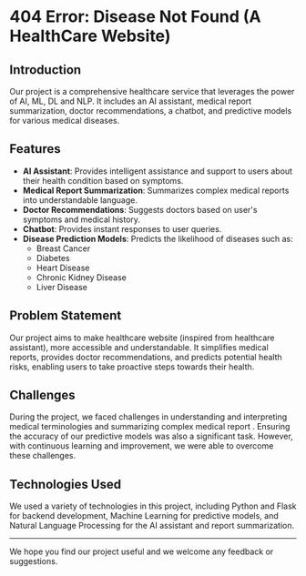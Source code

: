# 404 Error: Disease Not Found (A HealthCare Website)

## Introduction 

Our project is a comprehensive healthcare service that leverages the power of AI, ML, DL and NLP. It includes an AI assistant, medical report summarization, doctor recommendations, a chatbot, and predictive models for various medical diseases.

## Features

- **AI Assistant**: Provides intelligent assistance and support to users about their health condition based on symptoms.
- **Medical Report Summarization**: Summarizes complex medical reports into understandable language.
- **Doctor Recommendations**: Suggests doctors based on user's symptoms and medical history.
- **Chatbot**: Provides instant responses to user queries.
- **Disease Prediction Models**: Predicts the likelihood of diseases such as:
  - Breast Cancer
  - Diabetes
  - Heart Disease
  - Chronic Kidney Disease
  - Liver Disease

## Problem Statement

Our project aims to make healthcare website (inspired from healthcare assistant), more accessible and understandable. It simplifies medical reports, provides doctor recommendations, and predicts potential health risks, enabling users to take proactive steps towards their health.

## Challenges

During the project, we faced challenges in understanding and interpreting medical terminologies and summarizing complex medical report . Ensuring the accuracy of our predictive models was also a significant task. However, with continuous learning and improvement, we were able to overcome these challenges.

## Technologies Used

We used a variety of technologies in this project, including Python and Flask for backend development, Machine Learning for predictive models, and Natural Language Processing for the AI assistant and report summarization.

---

We hope you find our project useful and we welcome any feedback or suggestions.
